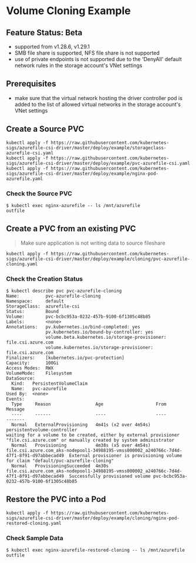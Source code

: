 # Volume Cloning Example
## Feature Status: Beta

- supported from v1.28.6, v1.29.1
- SMB file share is supported, NFS file share is not supported
- use of private endpoints is not supported due to the 'DenyAll' default network rules in the storage account's VNet settings

## Prerequisites
- make sure that the virtual network hosting the driver controller pod is added to the list of allowed virtual networks in the storage account's VNet settings

## Create a Source PVC

```console
kubectl apply -f https://raw.githubusercontent.com/kubernetes-sigs/azurefile-csi-driver/master/deploy/example/storageclass-azurefile-csi.yaml
kubectl apply -f https://raw.githubusercontent.com/kubernetes-sigs/azurefile-csi-driver/master/deploy/example/pvc-azurefile-csi.yaml
kubectl apply -f https://raw.githubusercontent.com/kubernetes-sigs/azurefile-csi-driver/master/deploy/example/nginx-pod-azurefile.yaml
```

### Check the Source PVC

```console
$ kubectl exec nginx-azurefile -- ls /mnt/azurefile
outfile
```

## Create a PVC from an existing PVC
>  Make sure application is not writing data to source fileshare
```console
kubectl apply -f https://raw.githubusercontent.com/kubernetes-sigs/azurefile-csi-driver/master/deploy/example/cloning/pvc-azurefile-cloning.yaml
```
### Check the Creation Status

```console
$ kubectl describe pvc pvc-azurefile-cloning
Name:          pvc-azurefile-cloning
Namespace:     default
StorageClass:  azurefile-csi
Status:        Bound
Volume:        pvc-bcbc953a-0232-457b-9100-6f1305c48b85
Labels:        <none>
Annotations:   pv.kubernetes.io/bind-completed: yes
               pv.kubernetes.io/bound-by-controller: yes
               volume.beta.kubernetes.io/storage-provisioner: file.csi.azure.com
               volume.kubernetes.io/storage-provisioner: file.csi.azure.com
Finalizers:    [kubernetes.io/pvc-protection]
Capacity:      100Gi
Access Modes:  RWX
VolumeMode:    Filesystem
DataSource:
  Kind:   PersistentVolumeClaim
  Name:   pvc-azurefile
Used By:  <none>
Events:
  Type     Reason                 Age                    From                                                                                       Message
  ----     ------                 ----                   ----                                                                                       -------
  Normal   ExternalProvisioning   4m41s (x2 over 4m54s)  persistentvolume-controller                                                                waiting for a volume to be created, either by external provisioner "file.csi.azure.com" or manually created by system administrator
  Normal   Provisioning           4m38s (x5 over 4m54s)  file.csi.azure.com_aks-nodepool1-34988195-vmss000002_a240766c-7d4d-47f1-8f91-d97abbecad49  External provisioner is provisioning volume for claim "default/pvc-azurefile-cloning"
  Normal   ProvisioningSucceeded  4m30s                  file.csi.azure.com_aks-nodepool1-34988195-vmss000002_a240766c-7d4d-47f1-8f91-d97abbecad49  Successfully provisioned volume pvc-bcbc953a-0232-457b-9100-6f1305c48b85
```

## Restore the PVC into a Pod

```console
kubectl apply -f https://raw.githubusercontent.com/kubernetes-sigs/azurefile-csi-driver/master/deploy/example/cloning/nginx-pod-restored-cloning.yaml
```

### Check Sample Data

```console
$ kubectl exec nginx-azurefile-restored-cloning -- ls /mnt/azurefile
outfile
```

